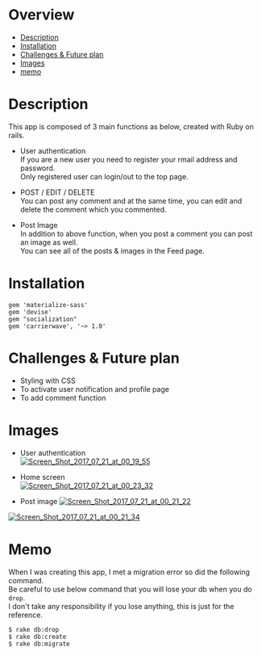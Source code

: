 # Overview  
 * [Description](section#1)  
 * [Installation](section#2)  
 * [Challenges & Future plan](section#3)  
 * [Images](section#4)  
 * [memo](section#5)  
   
     
# <a name="section1"> Description  
  This app is composed of 3 main functions as below, created with Ruby on rails.  
  * User authentication  
    If you are a new user you need to register your rmail address and password.  
    Only registered user can login/out to the top page.  
  
  * POST / EDIT / DELETE  
    You can post any comment and at the same time, you can edit and delete the comment which you commented.  
   
  * Post Image  
    In addition to above function, when you post a comment you can post an image as well.  
    You can see all of the posts & images in the Feed page.       


# <a name="section2"> Installation  
  ````   
  gem 'materialize-sass'  
  gem 'devise'
  gem "socialization"
  gem 'carrierwave', '~> 1.0'
  ````  
    
      
# <a name="section3"> Challenges & Future plan  
  * Styling with CSS  
  * To activate user notification and profile page  
  * To add comment function  

       
# <a name="section4">Images  
 * User authentication  
 <a href="https://ibb.co/kTfVS5"><img src="https://preview.ibb.co/dsRgZk/Screen_Shot_2017_07_21_at_00_19_55.png" alt="Screen_Shot_2017_07_21_at_00_19_55" border="0"></a>  
   
  
 * Home screen  
<a href="https://ibb.co/eOVauk"><img src="https://preview.ibb.co/goNAS5/Screen_Shot_2017_07_21_at_00_23_32.png" alt="Screen_Shot_2017_07_21_at_00_23_32" border="0"></a>    
       
  
 * Post image <a href="https://ibb.co/d6K1Zk"><img src="https://preview.ibb.co/eWCc75/Screen_Shot_2017_07_21_at_00_21_22.png" alt="Screen_Shot_2017_07_21_at_00_21_22" border="0"></a>  
   
<a href="https://ibb.co/gb0VS5"><img src="https://preview.ibb.co/e3Qx75/Screen_Shot_2017_07_21_at_00_21_34.png" alt="Screen_Shot_2017_07_21_at_00_21_34" border="0"></a>  
  
    
  
  
# <a name="section5"> Memo  
  When I was creating this app, I met a migration error so did the following command.  
  Be careful to use below command that you will lose your db when you do `drop`.  
  I don't take any responsibility if you lose anything, this is just for the reference. 
  
  ````  
  $ rake db:drop  
  $ rake db:create  
  $ rake db:migrate  
  ````  
    
      
      